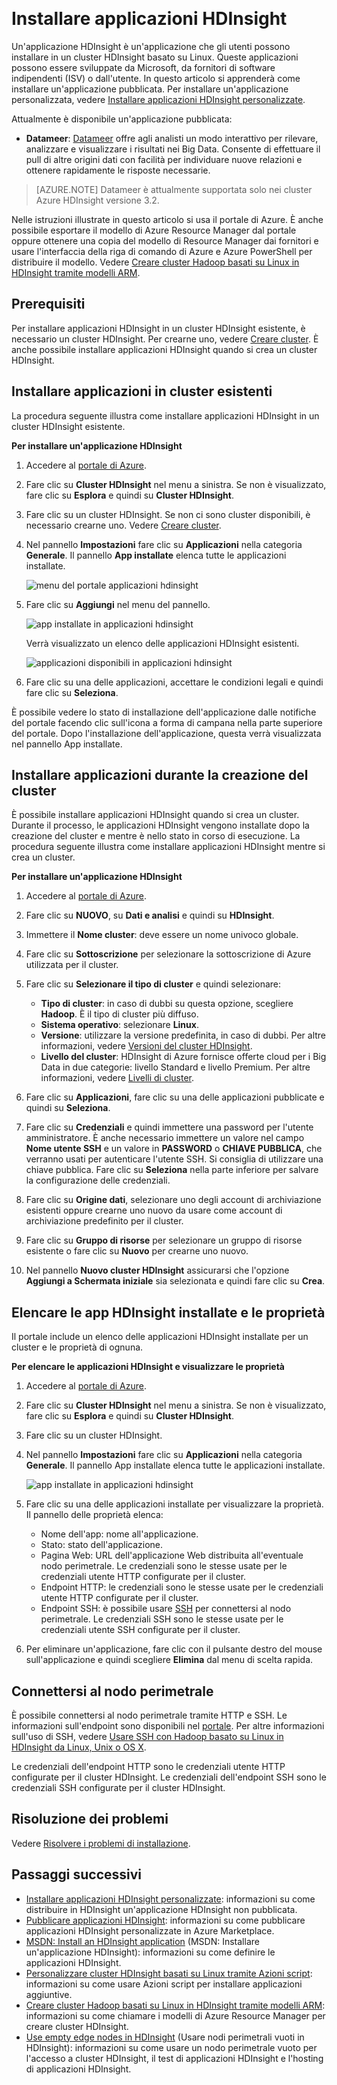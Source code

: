 <properties
   	pageTitle="Installare applicazioni Hadoop in HDInsight | Microsoft Azure"
   	description="Informazioni su come installare applicazioni HDInsight in applicazioni HDInsight."
   	services="hdinsight"
   	documentationCenter=""
   	authors="mumian"
   	manager="jhubbard"
   	editor="cgronlun"
	tags="azure-portal"/>

<tags
   	ms.service="hdinsight"
   	ms.devlang="na"
   	ms.topic="hero-article"
   	ms.tgt_pltfrm="na"
   	ms.workload="big-data"
   	ms.date="09/14/2016"
   	ms.author="jgao"/>  

# Installare applicazioni HDInsight

Un'applicazione HDInsight è un'applicazione che gli utenti possono installare in un cluster HDInsight basato su Linux. Queste applicazioni possono essere sviluppate da Microsoft, da fornitori di software indipendenti (ISV) o dall'utente. In questo articolo si apprenderà come installare un'applicazione pubblicata. Per installare un'applicazione personalizzata, vedere [Installare applicazioni HDInsight personalizzate](hdinsight-apps-install-custom-applications.md).

Attualmente è disponibile un'applicazione pubblicata:

- **Datameer**: [Datameer](http://www.datameer.com/documentation/display/DAS50/Home?ls=Partners&lsd=Microsoft&c=Partners&cd=Microsoft) offre agli analisti un modo interattivo per rilevare, analizzare e visualizzare i risultati nei Big Data. Consente di effettuare il pull di altre origini dati con facilità per individuare nuove relazioni e ottenere rapidamente le risposte necessarie.

>[AZURE.NOTE] Datameer è attualmente supportata solo nei cluster Azure HDInsight versione 3.2.

Nelle istruzioni illustrate in questo articolo si usa il portale di Azure. È anche possibile esportare il modello di Azure Resource Manager dal portale oppure ottenere una copia del modello di Resource Manager dai fornitori e usare l'interfaccia della riga di comando di Azure e Azure PowerShell per distribuire il modello. Vedere [Creare cluster Hadoop basati su Linux in HDInsight tramite modelli ARM](hdinsight-hadoop-create-linux-clusters-arm-templates.md).

## Prerequisiti

Per installare applicazioni HDInsight in un cluster HDInsight esistente, è necessario un cluster HDInsight. Per crearne uno, vedere [Creare cluster](hdinsight-hadoop-linux-tutorial-get-started.md#create-cluster). È anche possibile installare applicazioni HDInsight quando si crea un cluster HDInsight.

## Installare applicazioni in cluster esistenti

La procedura seguente illustra come installare applicazioni HDInsight in un cluster HDInsight esistente.

**Per installare un'applicazione HDInsight**

1. Accedere al [portale di Azure](https://portal.azure.com).
2. Fare clic su **Cluster HDInsight** nel menu a sinistra. Se non è visualizzato, fare clic su **Esplora** e quindi su **Cluster HDInsight**.
3. Fare clic su un cluster HDInsight. Se non ci sono cluster disponibili, è necessario crearne uno. Vedere [Creare cluster](hdinsight-hadoop-linux-tutorial-get-started.md#create-cluster).
4. Nel pannello **Impostazioni** fare clic su **Applicazioni** nella categoria **Generale**. Il pannello **App installate** elenca tutte le applicazioni installate.

    ![menu del portale applicazioni hdinsight](./media/hdinsight-apps-install-applications/hdinsight-apps-portal-menu.png)

5. Fare clic su **Aggiungi** nel menu del pannello.

    ![app installate in applicazioni hdinsight](./media/hdinsight-apps-install-applications/hdinsight-apps-installed-apps.png)

	Verrà visualizzato un elenco delle applicazioni HDInsight esistenti.

	![applicazioni disponibili in applicazioni hdinsight](./media/hdinsight-apps-install-applications/hdinsight-apps-list.png)

6. Fare clic su una delle applicazioni, accettare le condizioni legali e quindi fare clic su **Seleziona**.

È possibile vedere lo stato di installazione dell'applicazione dalle notifiche del portale facendo clic sull'icona a forma di campana nella parte superiore del portale. Dopo l'installazione dell'applicazione, questa verrà visualizzata nel pannello App installate.

## Installare applicazioni durante la creazione del cluster

È possibile installare applicazioni HDInsight quando si crea un cluster. Durante il processo, le applicazioni HDInsight vengono installate dopo la creazione del cluster e mentre è nello stato in corso di esecuzione. La procedura seguente illustra come installare applicazioni HDInsight mentre si crea un cluster.

**Per installare un'applicazione HDInsight**

1. Accedere al [portale di Azure](https://portal.azure.com).
2. Fare clic su **NUOVO**, su **Dati e analisi** e quindi su **HDInsight**.
3. Immettere il **Nome cluster**: deve essere un nome univoco globale.
4. Fare clic su **Sottoscrizione** per selezionare la sottoscrizione di Azure utilizzata per il cluster.
5. Fare clic su **Selezionare il tipo di cluster** e quindi selezionare:

    - **Tipo di cluster**: in caso di dubbi su questa opzione, scegliere **Hadoop**. È il tipo di cluster più diffuso.
    - **Sistema operativo**: selezionare **Linux**.
    - **Versione**: utilizzare la versione predefinita, in caso di dubbi. Per altre informazioni, vedere [Versioni del cluster HDInsight](hdinsight-component-versioning.md).
    - **Livello del cluster**: HDInsight di Azure fornisce offerte cloud per i Big Data in due categorie: livello Standard e livello Premium. Per altre informazioni, vedere [Livelli di cluster](hdinsight-hadoop-provision-linux-clusters.md#cluster-tiers).
6. Fare clic su **Applicazioni**, fare clic su una delle applicazioni pubblicate e quindi su **Seleziona**.
6. Fare clic su **Credenziali** e quindi immettere una password per l'utente amministratore. È anche necessario immettere un valore nel campo **Nome utente SSH** e un valore in **PASSWORD** o **CHIAVE PUBBLICA**, che verranno usati per autenticare l'utente SSH. Si consiglia di utilizzare una chiave pubblica. Fare clic su **Seleziona** nella parte inferiore per salvare la configurazione delle credenziali.
8. Fare clic su **Origine dati**, selezionare uno degli account di archiviazione esistenti oppure crearne uno nuovo da usare come account di archiviazione predefinito per il cluster.
9. Fare clic su **Gruppo di risorse** per selezionare un gruppo di risorse esistente o fare clic su **Nuovo** per crearne uno nuovo.

10. Nel pannello **Nuovo cluster HDInsight** assicurarsi che l'opzione **Aggiungi a Schermata iniziale** sia selezionata e quindi fare clic su **Crea**.

## Elencare le app HDInsight installate e le proprietà

Il portale include un elenco delle applicazioni HDInsight installate per un cluster e le proprietà di ognuna.

**Per elencare le applicazioni HDInsight e visualizzare le proprietà**

1. Accedere al [portale di Azure](https://portal.azure.com).
2. Fare clic su **Cluster HDInsight** nel menu a sinistra. Se non è visualizzato, fare clic su **Esplora** e quindi su **Cluster HDInsight**.
3. Fare clic su un cluster HDInsight.
4. Nel pannello **Impostazioni** fare clic su **Applicazioni** nella categoria **Generale**. Il pannello App installate elenca tutte le applicazioni installate.

	![app installate in applicazioni hdinsight](./media/hdinsight-apps-install-applications/hdinsight-apps-installed-apps-with-apps.png)

5. Fare clic su una delle applicazioni installate per visualizzare la proprietà. Il pannello delle proprietà elenca:

    - Nome dell'app: nome all'applicazione.
    - Stato: stato dell'applicazione.
    - Pagina Web: URL dell'applicazione Web distribuita all'eventuale nodo perimetrale. Le credenziali sono le stesse usate per le credenziali utente HTTP configurate per il cluster.
    - Endpoint HTTP: le credenziali sono le stesse usate per le credenziali utente HTTP configurate per il cluster.
    - Endpoint SSH: è possibile usare [SSH](hdinsight-hadoop-linux-use-ssh-unix.md) per connettersi al nodo perimetrale. Le credenziali SSH sono le stesse usate per le credenziali utente SSH configurate per il cluster.

6. Per eliminare un'applicazione, fare clic con il pulsante destro del mouse sull'applicazione e quindi scegliere **Elimina** dal menu di scelta rapida.

## Connettersi al nodo perimetrale

È possibile connettersi al nodo perimetrale tramite HTTP e SSH. Le informazioni sull'endpoint sono disponibili nel [portale](#list-installed-hdinsight-apps-and-properties). Per altre informazioni sull'uso di SSH, vedere [Usare SSH con Hadoop basato su Linux in HDInsight da Linux, Unix o OS X](hdinsight-hadoop-linux-use-ssh-unix.md).

Le credenziali dell'endpoint HTTP sono le credenziali utente HTTP configurate per il cluster HDInsight. Le credenziali dell'endpoint SSH sono le credenziali SSH configurate per il cluster HDInsight.

## Risoluzione dei problemi

Vedere [Risolvere i problemi di installazione](hdinsight-apps-install-custom-applications.md#troubleshoot-the-installation).

## Passaggi successivi

- [Installare applicazioni HDInsight personalizzate](hdinsight-apps-install-custom-applications.md): informazioni su come distribuire in HDInsight un'applicazione HDInsight non pubblicata.
- [Pubblicare applicazioni HDInsight](hdinsight-apps-publish-applications.md): informazioni su come pubblicare applicazioni HDInsight personalizzate in Azure Marketplace.
- [MSDN: Install an HDInsight application](https://msdn.microsoft.com/library/mt706515.aspx) (MSDN: Installare un'applicazione HDInsight): informazioni su come definire le applicazioni HDInsight.
- [Personalizzare cluster HDInsight basati su Linux tramite Azioni script](hdinsight-hadoop-customize-cluster-linux.md): informazioni su come usare Azioni script per installare applicazioni aggiuntive.
- [Creare cluster Hadoop basati su Linux in HDInsight tramite modelli ARM](hdinsight-hadoop-create-linux-clusters-arm-templates.md): informazioni su come chiamare i modelli di Azure Resource Manager per creare cluster HDInsight.
- [Use empty edge nodes in HDInsight](hdinsight-apps-use-edge-node.md) (Usare nodi perimetrali vuoti in HDInsight): informazioni su come usare un nodo perimetrale vuoto per l'accesso a cluster HDInsight, il test di applicazioni HDInsight e l'hosting di applicazioni HDInsight.

<!---HONumber=AcomDC_0914_2016-->